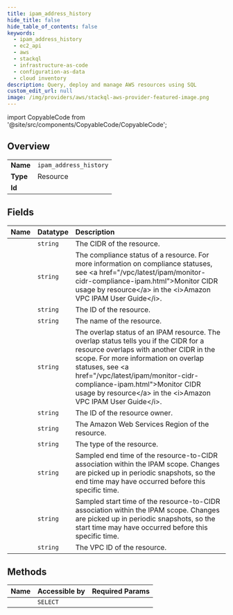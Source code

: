 ```yaml
---
title: ipam_address_history
hide_title: false
hide_table_of_contents: false
keywords:
  - ipam_address_history
  - ec2_api
  - aws    
  - stackql
  - infrastructure-as-code
  - configuration-as-data
  - cloud inventory
description: Query, deploy and manage AWS resources using SQL
custom_edit_url: null
image: /img/providers/aws/stackql-aws-provider-featured-image.png
---
```


import CopyableCode from '@site/src/components/CopyableCode/CopyableCode';




## Overview
<table><tbody>
<tr><td><b>Name</b></td><td><code>ipam_address_history</code></td></tr>
<tr><td><b>Type</b></td><td>Resource</td></tr>
<tr><td><b>Id</b></td><td><CopyableCode code="aws.ec2_api.ipam_address_history" /></td></tr>
</tbody></table>

## Fields
| Name | Datatype | Description |
|:-----|:---------|:------------|
| <CopyableCode code="resourceCidr" /> | `string` | The CIDR of the resource. |
| <CopyableCode code="resourceComplianceStatus" /> | `string` | The compliance status of a resource. For more information on compliance statuses, see &lt;a href="/vpc/latest/ipam/monitor-cidr-compliance-ipam.html"&gt;Monitor CIDR usage by resource&lt;/a&gt; in the &lt;i&gt;Amazon VPC IPAM User Guide&lt;/i&gt;. |
| <CopyableCode code="resourceId" /> | `string` | The ID of the resource. |
| <CopyableCode code="resourceName" /> | `string` | The name of the resource. |
| <CopyableCode code="resourceOverlapStatus" /> | `string` | The overlap status of an IPAM resource. The overlap status tells you if the CIDR for a resource overlaps with another CIDR in the scope. For more information on overlap statuses, see &lt;a href="/vpc/latest/ipam/monitor-cidr-compliance-ipam.html"&gt;Monitor CIDR usage by resource&lt;/a&gt; in the &lt;i&gt;Amazon VPC IPAM User Guide&lt;/i&gt;. |
| <CopyableCode code="resourceOwnerId" /> | `string` | The ID of the resource owner. |
| <CopyableCode code="resourceRegion" /> | `string` | The Amazon Web Services Region of the resource. |
| <CopyableCode code="resourceType" /> | `string` | The type of the resource. |
| <CopyableCode code="sampledEndTime" /> | `string` | Sampled end time of the resource-to-CIDR association within the IPAM scope. Changes are picked up in periodic snapshots, so the end time may have occurred before this specific time. |
| <CopyableCode code="sampledStartTime" /> | `string` | Sampled start time of the resource-to-CIDR association within the IPAM scope. Changes are picked up in periodic snapshots, so the start time may have occurred before this specific time. |
| <CopyableCode code="vpcId" /> | `string` | The VPC ID of the resource. |
## Methods
| Name | Accessible by | Required Params |
|:-----|:--------------|:----------------|
| <CopyableCode code="ipam_address_history_Get" /> | `SELECT` | <CopyableCode code="Cidr, IpamScopeId, region" /> |
